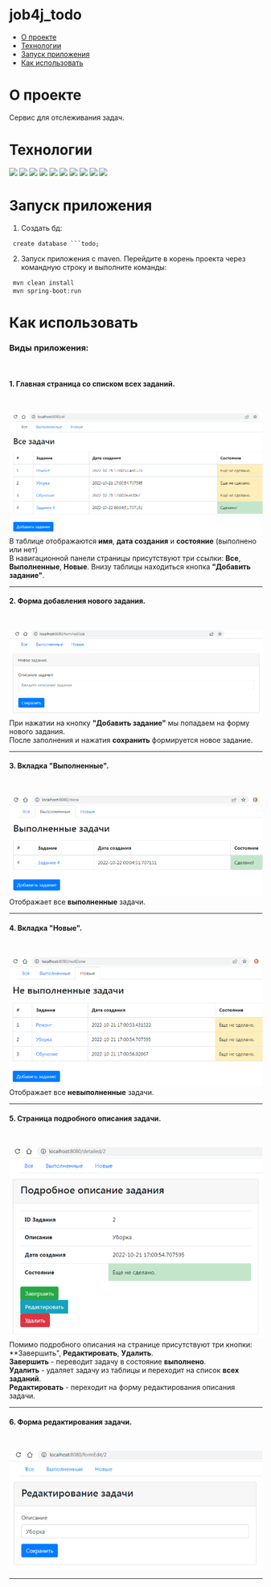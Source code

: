 # job4j_todo

 - [О проекте]()
 - [Технологии]() 
 - [Запуск приложения]() 
 - [Как использовать]()  

О проекте
=
Сервис для отслеживания задач.<br>

Технологии
=
[![](https://img.shields.io/badge/Java-12-orange)](https://www.oracle.com/java)
[![](https://img.shields.io/badge/Spring%20Boot-2.7.3-green)](https://spring.io/blog/2022/08/18/spring-boot-2-7-3-available-now)
[![](https://img.shields.io/badge/Bootstrap-style-blueviolet)](https://getbootstrap.com/)
[![](https://img.shields.io/badge/Thymeleaf-3.0.15-darkgreen)](https://www.thymeleaf.org)
[![](https://img.shields.io/badge/PostgreSQL-42.4.2-informational)](https://www.postgresql.org)
[![](https://img.shields.io/badge/H2-2.1.214-blueviolet)](https://www.h2database.com/html/main.html)
[![](https://img.shields.io/badge/Liquibase-4.15.0-blue)](https://www.liquibase.org)
![](https://img.shields.io/badge/JUnit-4.13.2-yellowgreen)
[![](https://img.shields.io/badge/Mockito-4.0.0-brightgreen)](https://site.mockito.org)
[![](https://img.shields.io/badge/checkstyle-3.1.2-lightgrey)](https://checkstyle.sourceforge.io/)

Запуск приложения
=
1. Создать бд:<br>
```
 create database ```todo;
```
2. Запуск приложения с maven. Перейдите в корень проекта через командную строку и выполните команды:<br>
```
 mvn clean install
 mvn spring-boot:run
```
Как использовать
=
<h3>Виды приложения:</h3><br>

<h4>1. Главная страница со списком всех заданий.</h4><br>

![Image of all](https://github.com/IvanPavlovets/job4j_todo/blob/master/images/all.png)<br>
 В таблице отображаются **имя**, **дата создания** и **состояние** (выполнено или нет)<br>
 В навигационной панели страницы присутствуют три ссылки: **Все**, **Выполненные**, **Новые**.
 Внизу таблицы находиться кнопка **"Добавить задание"**.<br> 
 ___

<h4>2. Форма добавления нового задания.</h4><br>

![Image of addTask](https://github.com/IvanPavlovets/job4j_todo/blob/master/images/addTask.png)<br>
 При нажатии на кнопку **"Добавить задание"** мы попадаем на форму нового задания.<br>
 После заполнения и нажатия **сохранить** формируется новое задание.<br>
 ___
 
<h4>3. Вкладка "Выполненные".</h4><br>

![Image of done](https://github.com/IvanPavlovets/job4j_todo/blob/master/images/done.png)<br>
 Отображает все **выполненные** задачи.
 ___
 
<h4>4. Вкладка "Новые".</h4><br>

![Image of notDone](https://github.com/IvanPavlovets/job4j_todo/blob/master/images/notDone.png)<br>
 Отображает все **невыполненные** задачи.
___

<h4>5. Страница подробного описания задачи.</h4><br>

![Image of detailed](https://github.com/IvanPavlovets/job4j_todo/blob/master/images/detailed.png)<br>
Помимо подробного описания на странице присутствуют три кнопки: **Завершить", **Редактировать**, **Удалить**.<br>
**Завершить** - переводит задачу в состояние **выполнено**.<br>
**Удалить** - удаляет задачу из таблицы и переходит на список **всех заданий**.<br>
**Редактировать** - переходит на форму редактирования описания задачи.<br>
___

<h4>6. Форма редактирования задачи.</h4><br>

![Image of edit](https://github.com/IvanPavlovets/job4j_todo/blob/master/images/edit.png)<br>
___



